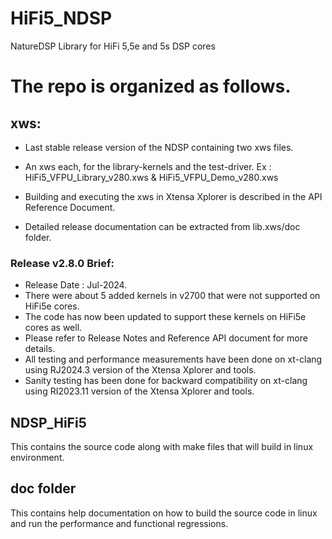 # HiFi5_NDSP
NatureDSP Library for HiFi 5,5e and 5s DSP cores

# The repo is organized as follows.

## xws:
  * Last stable release version of the NDSP containing two xws files.

  * An xws each, for the library-kernels and the test-driver.
    Ex : HiFi5_VFPU_Library_v280.xws & HiFi5_VFPU_Demo_v280.xws

  * Building and executing the xws in Xtensa Xplorer is described in the API Reference Document. 
  * Detailed release documentation can be extracted from lib.xws/doc folder.

### Release v2.8.0 Brief: 
  * Release Date : Jul-2024.  
  * There were about 5 added kernels in v2700 that were not supported on HiFi5e cores. 
  *	The code has now been updated to support these kernels on HiFi5e cores as well. 
  * Please refer to Release Notes and Reference API document for more details. 
  * All testing and performance measurements have been done on xt-clang using RJ2024.3 version of the Xtensa Xplorer and tools.
  * Sanity testing has been done for backward compatibility on xt-clang using RI2023.11 version of the Xtensa Xplorer and tools.

## NDSP_HiFi5
This contains the source code along with make files that will build in linux environment.  

## doc folder
This contains help documentation on how to build the source code in linux and run the performance and functional regressions. 
